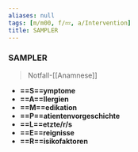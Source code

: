 ```yaml
---
aliases: null
tags: [m/m00, f/💤, a/Intervention]
title: SAMPLER
---
```

### SAMPLER
> Notfall-[[Anamnese]]
- **==S==ymptome**
- **==A==llergien**
- **==M==edikation**
- **==P==atientenvorgeschichte**
- **==L==etzte/r/s**
- **==E==reignisse**
- **==R==isikofaktoren**